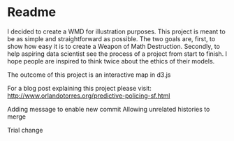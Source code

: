 # Readme



I decided to create a WMD for illustration purposes. This project is meant to be as simple and straightforward as possible. The two goals are, first, to show how easy it is to create a Weapon of Math Destruction. Secondly, to help aspiring data scientist see the process of a project from start to finish. I hope people are inspired to think twice about the ethics of their models.

The outcome of this project is an interactive map in d3.js

For a blog post explaining this project please visit:
http://www.orlandotorres.org/predictive-policing-sf.html

Adding message to enable new commit
Allowing unrelated histories to merge

Trial change